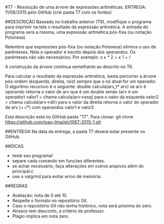 #T7 - Resolução de uma árvore de expressões aritméticas.
ENTREGA: 11/06/2015 pelo GitHub (crie pasta T7 com os fontes)

##DESCRIÇÃO
Baseado no trabalho anterior (T6), modifique o programa para imprimir na tela o
resultado da expressão aritmética. A entrada do programa será a mesma, uma
expressão aritmética pós-fixa (ou notação Polonesa).

Relembre que expressões pós-fixa (ou notação Polonesa) elimina o uso de parênteses.
Nela o operador é escrito depois dos operandos. Os parênteses não são necessários.
Por exemplo:
x x * 2 + x 1 + /

A construção da árvore continua semelhante ao descrito no T6.

Para calcular o resultado da expressão aritmética, basta percorrer a árvore
pós-ordem (esquerda, direita, raiz) sempre que o nó atual for um operador.
O algoritmo recursivo é o seguinte:
double calcula(arv_t* arv)
    se arv é operando
      retorna o valor de arv que é um double
    senão (arv é um operador)
      valor1 = chama calcula(arv->esq) para o valor da esquerda
      valor2 = chama calcula(arv->dir) para o valor da direita
      retorna o valor do operador de arv (+-/*) com operandos valor1 e valor2

Esta descrição está no GitHub pasta "T7". Para clonar:
git clone https://github.com/joao-lima/elc1067-2015-1.git

##ENTREGA
Na data da entrega, a pasta T7 deverá estar presente no GitHub.

##DICAS
- teste seu programa!
- separe cada comando em funções diferentes.
- se achar necessário, faça alterações em outros arquivos além do principal.c
- use o valgrind para evitar erros de memória.

##REGRAS
- Avaliação: nota de 0 até 10.
- Respeite o formato no repositório Git.
- Caso o repositório Git não tenha histórico, nota será próxima do zero.
- Atrasos tem desconto, a critério do professor.
- Plágio implica em nota zero.
